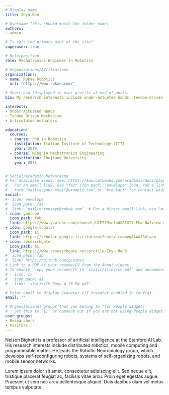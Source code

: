 ```yaml
---
# Display name
title: Zeyu Ren

# Username (this should match the folder name)
authors:
- admin

# Is this the primary user of the site?
superuser: true

# Role/position
role: Mechatronics Engineer in Robotics

# Organizations/Affiliations
organizations:
- name: Rokae Robotics
  url: "https://www.rokae.com/"

# Short bio (displayed in user profile at end of posts)
bio: My research interests include under-actuated hands, tendon-driven mechanism, actuators and mechatronis design.

interests:
- Under Actuated Hands
- Tendon Driven Mechanism
- Articulated Actuators

education:
  courses:
  - course: PhD in Robotics
    institution: Italian Insitute of Technology (IIT)
    year: 2019
  - course: MEng in Mechatronics Engineering
    institution: Zhejiang University
    year: 2015


# Social/Academic Networking
# For available icons, see: https://sourcethemes.com/academic/docs/page-builder/#icons
#   For an email link, use "fas" icon pack, "envelope" icon, and a link in the
#   form "mailto:your-email@example.com" or "#contact" for contact widget.
social:
#- icon: envelope
#  icon_pack: fas
#  link: "mailto:renzeyu@rokae.com"  # For a direct email link, use "mailto:test@example.org".
- icon: youtube
  icon_pack: fab
  link: https://www.youtube.com/channel/UCE77Msclo0X8TGI7-Ehw_Nw?view_as=subscriber
- icon: google-scholar
  icon_pack: ai
  link: https://scholar.google.it/citations?user=-covmygAAAAJ&hl=en
- icon: researchgate
  icon_pack: ai
  link: https://www.researchgate.net/profile/Zeyu_Ren3
#  icon_pack: fab
#  link: https://github.com/gcushen
# Link to a PDF of your resume/CV from the About widget.
# To enable, copy your resume/CV to `static/files/cv.pdf` and uncomment the lines below.
# - icon: cv
#   icon_pack: ai
#   link: 'static/CV_Zeyu_4_23_EN.pdf'

# Enter email to display Gravatar (if Gravatar enabled in Config)
email: ""

# Organizational groups that you belong to (for People widget)
#   Set this to `[]` or comment out if you are not using People widget.
user_groups:
- Researchers
- Visitors
---
```


Nelson Bighetti is a professor of artificial intelligence at the Stanford AI Lab. His research interests include distributed robotics, mobile computing and programmable matter. He leads the Robotic Neurobiology group, which develops self-reconfiguring robots, systems of self-organizing robots, and mobile sensor networks.

Lorem ipsum dolor sit amet, consectetur adipiscing elit. Sed neque elit, tristique placerat feugiat ac, facilisis vitae arcu. Proin eget egestas augue. Praesent ut sem nec arcu pellentesque aliquet. Duis dapibus diam vel metus tempus vulputate.
